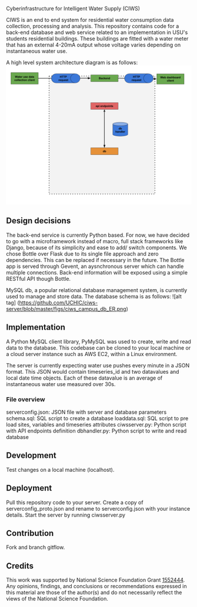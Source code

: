 Cyberinfrastructure for Intelligent Water Supply (CIWS) 

CIWS is an end to end system for residential water consumption data collection, processing and analysis. This repository contains code for a back-end database and web service related to an implementation in USU's students residential buildings. These buildings are fitted with a water meter that has an external 4-20mA output whose voltage varies depending on instantaneous water use.

A high level system architecture diagram is as follows: 
![alt tag](https://github.com/UCHIC/ciws-server/blob/master/figs/CIWS_server_fig.png)

## Design decisions
The back-end service is currently Python based. For now, we have decided to go with a microframework instead of macro, full stack frameworks like Django, because of its simplicity and ease to add/ switch components. We chose Bottle over Flask due to its single file approach and zero dependencies. This can be replaced if necessary in the future. The Bottle app is served through Gevent, an aysnchronous server which can handle multiple connections. Back-end information will be exposed using a simple RESTful API though Bottle.

MySQL db, a popular relational database management system, is currently used to manage and store data. The database schema is as follows:
![alt tag] (https://github.com/UCHIC/ciws-server/blob/master/figs/ciws_campus_db_ER.png)

## Implementation
A Python MySQL client library, PyMySQL was used to create, write and read data to the database. This codebase can be cloned to your local machine or a cloud server instance such as AWS EC2, within a Linux environment.

The server is currently expecting water use pushes every minute in a JSON format. This JSON would contain timeseries_id and two datavalues and local date time objects. Each of these datavalue is an average of instantaneous water use measured over 30s.

### File overview
serverconfig.json: JSON file with server and database parameters
schema.sql: SQL script to create a database
loaddata.sql: SQL script to pre load sites, variables and timeseries attributes
ciwsserver.py: Python script with API endpoints definition
dbhandler.py: Python script to write and read database

## Development
Test changes on a local machine (localhost).

## Deployment
Pull this repository code to your server. Create a copy of serverconfig_proto.json and rename to serverconfig.json with your instance details. Start the server by running ciwsserver.py

## Contribution
Fork and branch gitflow.

## Credits

This work was supported by National Science Foundation Grant [1552444](https://www.nsf.gov/awardsearch/showAward?AWD_ID=1552444). Any opinions, findings, and conclusions or recommendations expressed in this material are those of the author(s) and do not necessarily reflect the views of the National Science Foundation.

